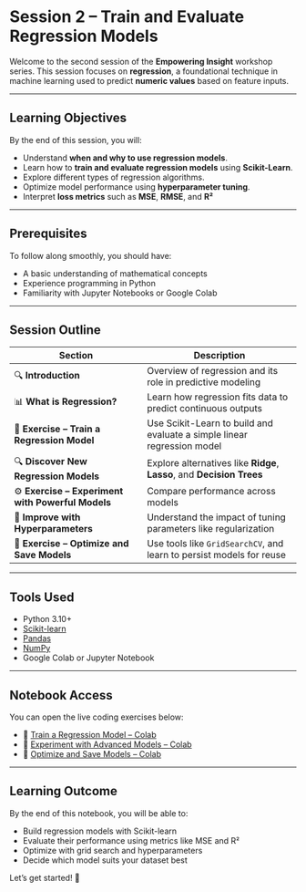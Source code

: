 # Session 2 – Train and Evaluate Regression Models

Welcome to the second session of the **Empowering Insight** workshop series. This session focuses on **regression**, a foundational technique in machine learning used to predict **numeric values** based on feature inputs.

---

## Learning Objectives

By the end of this session, you will:

- Understand **when and why to use regression models**.
- Learn how to **train and evaluate regression models** using **Scikit-Learn**.
- Explore different types of regression algorithms.
- Optimize model performance using **hyperparameter tuning**.
- Interpret **loss metrics** such as **MSE**, **RMSE**, and **R²**

---

## Prerequisites

To follow along smoothly, you should have:

- A basic understanding of mathematical concepts
- Experience programming in Python
- Familiarity with Jupyter Notebooks or Google Colab

---

## Session Outline

| Section | Description |
|---------|-------------|
| 🔍 **Introduction** | Overview of regression and its role in predictive modeling |
| 📊 **What is Regression?** | Learn how regression fits data to predict continuous outputs |
| 🧪 **Exercise – Train a Regression Model** | Use Scikit-Learn to build and evaluate a simple linear regression model |
| 🔍 **Discover New Regression Models** | Explore alternatives like **Ridge**, **Lasso**, and **Decision Trees** |
| ⚙️ **Exercise – Experiment with Powerful Models** | Compare performance across models |
| 🔧 **Improve with Hyperparameters** | Understand the impact of tuning parameters like regularization |
| 💾 **Exercise – Optimize and Save Models** | Use tools like `GridSearchCV`, and learn to persist models for reuse |

---

## Tools Used

- Python 3.10+
- [Scikit-learn](https://scikit-learn.org/)
- [Pandas](https://pandas.pydata.org/)
- [NumPy](https://numpy.org/)
- Google Colab or Jupyter Notebook

---

## Notebook Access

You can open the live coding exercises below:

- 🔗 [Train a Regression Model – Colab](https://colab.research.google.com/drive/YOUR_NOTEBOOK_ID)
- 🔗 [Experiment with Advanced Models – Colab](https://colab.research.google.com/drive/YOUR_NOTEBOOK_ID)
- 🔗 [Optimize and Save Models – Colab](https://colab.research.google.com/drive/YOUR_NOTEBOOK_ID)

---

## Learning Outcome

By the end of this notebook, you will be able to:

- Build regression models with Scikit-learn
- Evaluate their performance using metrics like MSE and R²
- Optimize with grid search and hyperparameters
- Decide which model suits your dataset best

Let’s get started! 🚀
